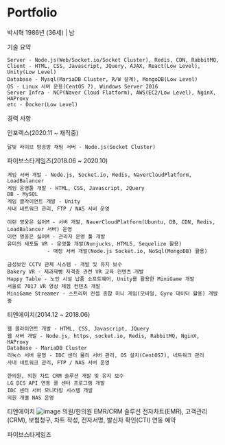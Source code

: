 # Portfolio

박시혁 1986년 (36세) | 남

기술 요약

    Server - Node.js(Web/Socket.io/Socket Cluster), Redis, CDN, RabbitMQ, 
    Client - HTML, CSS, Javascript, JQuery, AJAX, React(Low Level), Unity(Low Level)
    Database - Mysql(MariaDB Cluster, R/W 설계), MongoDB(Low Level)
    OS - Linux 서버 운용(CentOS 7), Windows Server 2016
    Server Infra - NCP(Naver Cloud Flatform), AWS(EC2/Low Level), NginX, HAProxy
    etc - Docker(Low Level)

경력 사항

인포렉스(2020.11 ~ 재직중)

    달빛 라이브 방송방 채팅 서버 - Node.js(Socket Cluster)

파이브스타게임즈(2018.06 ~ 2020.10)

    게임 서버 개발 - Node.js, Socket.io, Redis, NaverCloudPlatform, LoadBalancer
    게임 운영툴 개발 - HTML, CSS, Javascript, JQuery
    DB - MySQL
    게임 클라이언트 개발 - Unity
    사내 네트워크 관리, FTP / NAS 서버 운영

    이런 영웅은 싫어M - 서버 개발, NaverCloudPlatform(Ubuntu, DB, CDN, Redis, LoadBalancer 서버) 운영
    이런 영웅은 싫어M - 관리자 운영 툴 개발
    유미의 세포들 VR - 운영툴 개발(Nunjucks, HTML5, Sequelize 활용)
                 - 매칭 서버 개발(Node.js Socket.io, NoSql(MongoDB) 활용)

    금성보안 CCTV 관제 시스템 - 개발 및 유지 보수
    Bakery VR - 제과제빵 자격증 관련 VR 교육 컨텐츠 개발
    Happy Table - 노인 시설 납품 소프트웨어, Unity를 활용한 MiniGame 개발
    서울로 7017 VR 영상 체험 컨텐츠 개발
    MiniGame Streamer - 스트리머 컨셉 종합 미니 게임(모바일, Gyro 데이터 활용) 개발 중

티엔에이치(2014.12 ~ 2018.06)

    웹 클라이언트 개발 - HTML, CSS, Javascript, JQuery
    웹 서버 개발 - Node.js, https, socket.io, Redis, RabbitMQ, NginX, HAProxy
    DataBase - MariaDB Cluster
    리눅스 서버 운영 - IDC 센터 물리 서버 관리, OS 설치(CentOS7), 네트워크 관리
    사내 네트워크 관리, FTP / NAS 서버 운영

    한의원, 의원 차트 CRM 솔루션 개발 및 유지 보수
    LG DCS API 연동 콜 센터 프로그램 개발
    IDC 센터 서버 모니터링 시스템 개발
    의원 개별 NAS 운영
    
    

티엔에이치
![image](https://user-images.githubusercontent.com/71489873/113672589-f0bb7080-96f2-11eb-898d-96bebf991704.png)
의원/한의원 EMR/CRM 솔루션
전자차트(EMR), 고객관리(CRM), 보험청구, 차트 작성, 전자서명, 발신자 확인(CTI) 연동 예약

파이브스타게임즈
